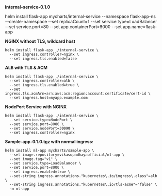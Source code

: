 **internal-service-0.1.0**

helm install flask-app mycharts/internal-service
--namespace flask-app-ns
--create-namespace
--set replicaCount=1
--set service.type=LoadBalancer
--set service.port=80
--set app.containerPort=8000
--set app.name=flask-app

**NGINX without TLS, wildcard host**

<pre class="overflow-visible!" data-start="2562" data-end="2686"><div class="contain-inline-size rounded-2xl relative bg-token-sidebar-surface-primary"><div class="sticky top-9"><div class="absolute end-0 bottom-0 flex h-9 items-center pe-2"><div class="bg-token-bg-elevated-secondary text-token-text-secondary flex items-center gap-4 rounded-sm px-2 font-sans text-xs"></div></div></div><div class="overflow-y-auto p-4" dir="ltr"><code class="whitespace-pre! language-bash"><span><span>helm install flask-app ./internal-service \
  --</span><span>set</span><span> ingress.controller=nginx \
  --</span><span>set</span><span> ingress.tls.enabled=</span><span>false</span><span>
</span></span></code></div></div></pre>

**ALB with TLS & ACM**

<pre class="overflow-visible!" data-start="2712" data-end="2950"><div class="contain-inline-size rounded-2xl relative bg-token-sidebar-surface-primary"><div class="sticky top-9"><div class="absolute end-0 bottom-0 flex h-9 items-center pe-2"><div class="bg-token-bg-elevated-secondary text-token-text-secondary flex items-center gap-4 rounded-sm px-2 font-sans text-xs"></div></div></div><div class="overflow-y-auto p-4" dir="ltr"><code class="whitespace-pre! language-bash"><span><span>helm install flask-app ./internal-service \
  --</span><span>set</span><span> ingress.controller=alb \
  --</span><span>set</span><span> ingress.tls.enabled=</span><span>true</span><span> \
  --</span><span>set</span><span> ingress.tls.acmArn=arn:aws:acm:region:account:certificate/cert-id \
  --</span><span>set</span><span> ingress.host=myapp.example.com
</span></span></code></div></div></pre>

**NodePort Service with NGINX**

<pre class="overflow-visible!" data-start="2985" data-end="3166"><div class="contain-inline-size rounded-2xl relative bg-token-sidebar-surface-primary"><div class="sticky top-9"><div class="absolute end-0 bottom-0 flex h-9 items-center pe-2"><div class="bg-token-bg-elevated-secondary text-token-text-secondary flex items-center gap-4 rounded-sm px-2 font-sans text-xs"></div></div></div><div class="overflow-y-auto p-4" dir="ltr"><code class="whitespace-pre! language-bash"><span><span>helm install flask-app ./internal-service \
  --</span><span>set</span><span> service.type=NodePort \
  --</span><span>set</span><span> service.port=8080 \
  --</span><span>set</span><span> service.nodePort=30090 \
  --</span><span>set</span><span> ingress.controller=nginx</span></span></code></div></div></pre>

**Sample-app-0.1.0.tgz with normal ingress:**

```
helm install ml-app mycharts/sample-app \
  --set image.repository=vikasupadhayaofficial/ml-app \
  --set image.tag="v1" \
  --set service.type=LoadBalancer \
  --set service.port=8000 \
  --set ingress.enabled=true \
  --set-string ingress.annotations."kubernetes\.io/ingress\.class"=alb \
  --set-string ingress.annotations."kubernetes\.io/tls-acme"="false" \
  -n ml-app
```
